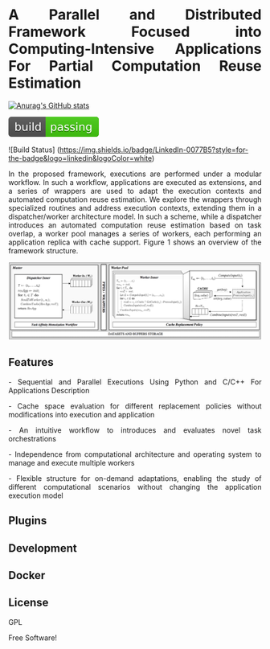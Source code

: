 <h1 align="justify">
A Parallel and Distributed Framework Focused into Computing-Intensive Applications For Partial Computation Reuse Estimation 
</h1>

[![Anurag's GitHub stats](https://github-readme-stats.vercel.app/api?username=mpiress)](https://github.com/anuraghazra/github-readme-stats)

![Build Status](https://github.com/mpiress/midpy/blob/main/imgs/passing.svg) 

![Build Status] (https://img.shields.io/badge/LinkedIn-0077B5?style=for-the-badge&logo=linkedin&logoColor=white)

<p align="justify">
In the proposed framework, executions are performed under a modular workflow. In such a workflow, applications are executed as extensions, and a series of wrappers are used to adapt the execution contexts and automated computation reuse estimation. We explore the wrappers through specialized routines and address execution contexts, extending them in a dispatcher/worker architecture model. In such a scheme, while a dispatcher introduces an automated computation reuse estimation based on task overlap, a worker pool manages a series of workers, each performing an application replica with cache support. Figure 1 shows an overview of the framework structure.
</p>

<p> </p>
<p> </p>

![Build Status](https://github.com/mpiress/midpy/blob/main/imgs/architecture.png)

## Features

<p align="justify">
- Sequential and Parallel Executions Using Python and C/C++ For Applications Description 
</p>
<p align="justify">
- Cache space evaluation for different replacement policies without modifications into execution and application 
</p>
<p align="justify">
- An intuitive workflow to introduces and evaluates novel task orchestrations 
</p>
<p align="justify">
- Independence from computational architecture and operating system to manage and execute multiple workers 
</p>
<p align="justify">
- Flexible structure for on-demand adaptations, enabling the study of different computational scenarios without changing the application execution model
</p>

## Plugins

## Development

## Docker

## License

GPL

Free Software!